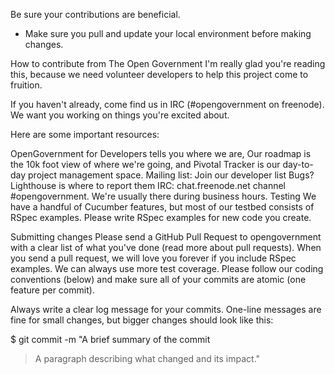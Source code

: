 Be sure your contributions are beneficial.
- Make sure you pull and update your local environment before making changes.

How to contribute from The Open Government
I'm really glad you're reading this, because we need volunteer developers to help this project come to fruition.

If you haven't already, come find us in IRC (#opengovernment on freenode). We want you working on things you're excited about.

Here are some important resources:

OpenGovernment for Developers tells you where we are,
Our roadmap is the 10k foot view of where we're going, and
Pivotal Tracker is our day-to-day project management space.
Mailing list: Join our developer list
Bugs? Lighthouse is where to report them
IRC: chat.freenode.net channel #opengovernment. We're usually there during business hours.
Testing
We have a handful of Cucumber features, but most of our testbed consists of RSpec examples. Please write RSpec examples for new code you create.

Submitting changes
Please send a GitHub Pull Request to opengovernment with a clear list of what you've done (read more about pull requests). When you send a pull request, we will love you forever if you include RSpec examples. We can always use more test coverage. Please follow our coding conventions (below) and make sure all of your commits are atomic (one feature per commit).

Always write a clear log message for your commits. One-line messages are fine for small changes, but bigger changes should look like this:

$ git commit -m "A brief summary of the commit
> 
> A paragraph describing what changed and its impact."
